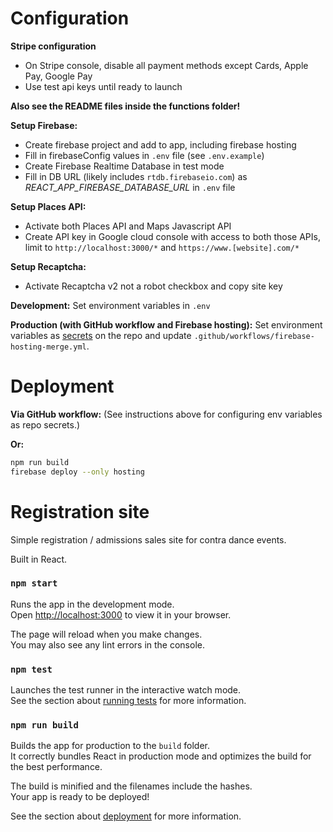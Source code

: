 # Configuration

**Stripe configuration**
- On Stripe console, disable all payment methods except Cards, Apple Pay, Google Pay
- Use test api keys until ready to launch

**Also see the README files inside the functions folder!**

**Setup Firebase:**
- Create firebase project and add to app, including firebase hosting
- Fill in firebaseConfig values in `.env` file (see `.env.example`)
- Create Firebase Realtime Database in test mode
- Fill in DB URL (likely includes `rtdb.firebaseio.com`) as _REACT_APP_FIREBASE_DATABASE_URL_ in `.env` file

**Setup Places API:**
- Activate both Places API and Maps Javascript API
- Create API key in Google cloud console with access to both those APIs, limit to `http://localhost:3000/*` and `https://www.[website].com/*`

**Setup Recaptcha:**
- Activate Recaptcha v2 not a robot checkbox and copy site key

**Development:**
Set environment variables in `.env`

**Production (with GitHub workflow and Firebase hosting):**
Set environment variables as [secrets](https://github.com/mgoren/supersonic/settings/secrets/actions) on the repo and update `.github/workflows/firebase-hosting-merge.yml`.

# Deployment

**Via GitHub workflow:**
(See instructions above for configuring env variables as repo secrets.)

**Or:**

```sh
npm run build
firebase deploy --only hosting
```

# Registration site

Simple registration / admissions sales site for contra dance events.

Built in React.

### `npm start`

Runs the app in the development mode.\
Open [http://localhost:3000](http://localhost:3000) to view it in your browser.

The page will reload when you make changes.\
You may also see any lint errors in the console.

### `npm test`

Launches the test runner in the interactive watch mode.\
See the section about [running tests](https://facebook.github.io/create-react-app/docs/running-tests) for more information.

### `npm run build`

Builds the app for production to the `build` folder.\
It correctly bundles React in production mode and optimizes the build for the best performance.

The build is minified and the filenames include the hashes.\
Your app is ready to be deployed!

See the section about [deployment](https://facebook.github.io/create-react-app/docs/deployment) for more information.
